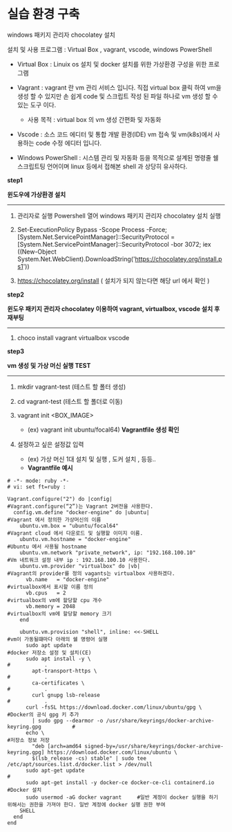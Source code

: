 # 실습 환경 구축



windows 패키지 관리자 chocolatey 설치

설치 및 사용 프로그램 : Virtual Box , vagrant, vscode, windows PowerShell

* Virtual Box : Linuix os 설치 및 docker 설치를 위한 가상환경 구성을 위한 프로그램
* Vagrant : vagrant 란 vm 관리 서비스 입니다. 직접 virtual box 클릭 하여 vm을 생성 할 수 있지만 손 쉽게 code 및 스크립트 작성 된 파일 하나로 vm 생성 할 수 있는 도구 이다. 
  * 사용 목적 : virtual box 의 vm 생성 간편화 및 자동화

* Vscode : 소스 코드 에디터 및 통합 개발 환경(IDE) vm 접속 및 vm(k8s)에서 사용하는 code 수정 에디터 입니다. 
* Windows PowerShell : 시스템 관리 및 자동화 등을 목적으로 설계된 명령줄 쉘 스크립트팅 언어이며 linux 등에서 접해본 shell 과 상당히 유사하다.



**step1**

**윈도우에 가상환경 설치**

***

1. 관리자로 실행 Powershell 열어 windows 패키지 관리자 chocolatey 설치 실행 

2. Set-ExecutionPolicy Bypass -Scope Process -Force; [System.Net.ServicePointManager]::SecurityProtocol = [System.Net.ServicePointManager]::SecurityProtocol -bor 3072; iex ((New-Object System.Net.WebClient).DownloadString('https://chocolatey.org/install.ps1'))
3. https://chocolatey.org/install ( 설치가 되지 않는다면 해당 url 에서 확인 )



**step2**

**윈도우 패키지 관리자 chocolatey 이용하여 vagrant, virtualbox, vscode 설치 후 재부팅**

***

1. choco install vagrant virtualbox vscode



**step3**

**vm 생성 및 가상 머신 실행 TEST**

***

1. mkdir vagrant-test (테스트 할 폴터 생성)
2. cd vagrant-test   (테스트 할 폴더로 이동)
3. vagrant init <BOX_IMAGE> 
   * (ex) vagrant init ubuntu/focal64)  **Vagrantfile 생성 확인**

4. 설정하고 싶은 설정값 입력
   * (ex) 가상 머신 1대 설치 및 실행 , 도커 설치 , 등등.. 
   * **Vagrantfile 예시**

```
# -*- mode: ruby -*-
# vi: set ft=ruby :

Vagrant.configure("2") do |config|										#Vagrant.configure(“2”)는 Vagrant 2버전을 사용한다.
  config.vm.define "docker-engine" do |ubuntu|							#Vagrant 에서 정의한 가상머신의 이름 
    ubuntu.vm.box = "ubuntu/focal64"									#Vagrant cloud 에서 다운로드 및 실행할 이미지 이름.
    ubuntu.vm.hostname = "docker-engine"								#Ubuntu 에서 사용될 hostname
    ubuntu.vm.network "private_network", ip: "192.168.100.10"			#Vm 네트워크 설정 내부 ip : 192.168.100.10 사용한다.
    ubuntu.vm.provider "virtualbox" do |vb|								#Vagrant의 provider를 정의 vagants는 virtualbox 사용하겠다.
      vb.name   = "docker-engine"										#virtualbox에서 표시할 이름 정의
      vb.cpus   = 2														#virtualbox의 vm에 할당할 cpu 개수
      vb.memory = 2048													#virtualbox의 vm에 할당할 memory 크기
    end																	

    ubuntu.vm.provision "shell", inline: <<-SHELL						#vm이 가동될떄마다 아래의 쉘 명령어 실행
      sudo apt update													#docker 저장소 설정 및 설치(CE)
      sudo apt install -y \												#			.
        apt-transport-https \											#			.
        ca-certificates \												#			.
        curl gnupg lsb-release											#			.
      curl -fsSL https://download.docker.com/linux/ubuntu/gpg \			#Docker의 공식 gpg 키 추가
        | sudo gpg --dearmor -o /usr/share/keyrings/docker-archive-keyring.gpg			#
      echo \																			#저장소 정보 저장
        "deb [arch=amd64 signed-by=/usr/share/keyrings/docker-archive-keyring.gpg] https://download.docker.com/linux/ubuntu \
        $(lsb_release -cs) stable" | sudo tee /etc/apt/sources.list.d/docker.list > /dev/null
      sudo apt-get update												#
      sudo apt-get install -y docker-ce docker-ce-cli containerd.io		#Docker 설치
      sudo usermod -aG docker vagrant	  #일반 계정이 docker 실행을 하기 위해서는 권한을 가져야 한다. 일반 계정에 docker 실행 권한 부여
    SHELL																				
  end
end

```



